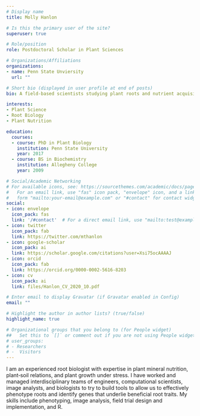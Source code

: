 ```yaml
---
# Display name
title: Molly Hanlon

# Is this the primary user of the site?
superuser: true

# Role/position
role: Postdoctoral Scholar in Plant Sciences

# Organizations/Affiliations
organizations:
- name: Penn State Unviersity
  url: ""

# Short bio (displayed in user profile at end of posts)
bio: A field-based scientists studying plant roots and nutrient acquisition.

interests:
- Plant Science
- Root Biology
- Plant Nutrition

education:
  courses:
  - course: PhD in Plant Biology
    institution: Penn State University
    year: 2017
  - course: BS in Biochemistry
    institution: Allegheny College
    year: 2009

# Social/Academic Networking
# For available icons, see: https://sourcethemes.com/academic/docs/page-builder/#icons
#   For an email link, use "fas" icon pack, "envelope" icon, and a link in the
#   form "mailto:your-email@example.com" or "#contact" for contact widget.
social:
- icon: envelope
  icon_pack: fas
  link: '/#contact'  # For a direct email link, use "mailto:test@example.org".
- icon: twitter
  icon_pack: fab
  link: https://twitter.com/mthanlon
- icon: google-scholar
  icon_pack: ai
  link: https://scholar.google.com/citations?user=Xsi75ocAAAAJ
- icon: orcid
  icon_pack: fab
  link: https://orcid.org/0000-0002-5616-8203
- icon: cv
  icon_pack: ai
  link: files/Hanlon_CV_2020_10.pdf

# Enter email to display Gravatar (if Gravatar enabled in Config)
email: ""

# Highlight the author in author lists? (true/false)
highlight_name: true

# Organizational groups that you belong to (for People widget)
##   Set this to `[]` or comment out if you are not using People widget.
# user_groups:
# - Researchers
# -  Visitors
---
```


I am an experienced root biologist with expertise in plant mineral nutrition, plant‑soil relations, and plant growth
under stress. I have worked and managed interdisciplinary teams of engineers, computational scientists, image analysts,
and biologists to try to build tools to allow us to effectively phenotype roots and identify genes that underlie
beneficial root traits. My skills include phenotyping, image analysis, field trial design and implementation, and R.
